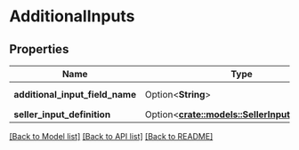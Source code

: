 # AdditionalInputs

## Properties

Name | Type | Description | Notes
------------ | ------------- | ------------- | -------------
**additional_input_field_name** | Option<**String**> | The field name. | [optional]
**seller_input_definition** | Option<[**crate::models::SellerInputDefinition**](SellerInputDefinition.md)> |  | [optional]

[[Back to Model list]](../README.md#documentation-for-models) [[Back to API list]](../README.md#documentation-for-api-endpoints) [[Back to README]](../README.md)


